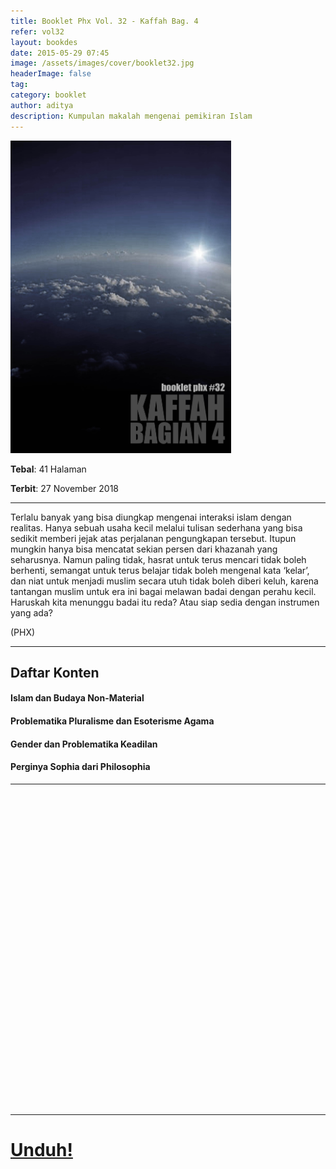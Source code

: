 ```yaml
---
title: Booklet Phx Vol. 32 - Kaffah Bag. 4
refer: vol32
layout: bookdes
date: 2015-05-29 07:45
image: /assets/images/cover/booklet32.jpg
headerImage: false
tag:
category: booklet
author: aditya
description: Kumpulan makalah mengenai pemikiran Islam
---
```

 
<img class="image" src="/assets/images/cover/booklet32.jpg" alt="__" height="500px">
 
__Tebal__: 41 Halaman
 
__Terbit__: 27 November 2018
 
***
 
Terlalu banyak yang bisa diungkap mengenai interaksi islam dengan realitas. Hanya sebuah usaha kecil melalui tulisan sederhana yang bisa sedikit memberi jejak atas perjalanan pengungkapan tersebut. Itupun mungkin hanya bisa mencatat sekian persen dari khazanah yang seharusnya. Namun paling tidak, hasrat untuk terus mencari tidak boleh berhenti, semangat untuk terus belajar tidak boleh mengenal kata ‘kelar’, dan niat untuk menjadi muslim secara utuh tidak boleh diberi keluh, karena tantangan muslim untuk era ini bagai melawan badai dengan perahu kecil. Haruskah kita menunggu badai itu reda? Atau siap sedia dengan instrumen yang ada?

(PHX) 
 
***

## Daftar Konten

#### Islam dan Budaya Non-Material

#### Problematika Pluralisme dan Esoterisme Agama

#### Gender dan Problematika Keadilan

#### Perginya Sophia dari Philosophia

***

<div data-configid="7319434/66036702" style="width:100%; height:500px;" class="issuuembed"></div>
<script type="text/javascript" src="//e.issuu.com/embed.js" async="true"></script>
 
***
 
# [Unduh!][akses]
 
[akses]: http://phoenixfin.github.io/assets/pdf/bookletphx/booklet32.pdf

